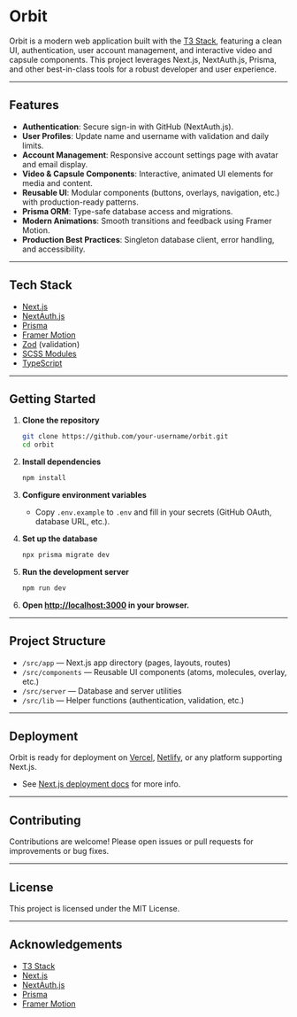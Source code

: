 # Orbit

Orbit is a modern web application built with the [T3 Stack](https://create.t3.gg/), featuring a clean UI, authentication, user account management, and interactive video and capsule components. This project leverages Next.js, NextAuth.js, Prisma, and other best-in-class tools for a robust developer and user experience.

---

## Features

- **Authentication**: Secure sign-in with GitHub (NextAuth.js).
- **User Profiles**: Update name and username with validation and daily limits.
- **Account Management**: Responsive account settings page with avatar and email display.
- **Video & Capsule Components**: Interactive, animated UI elements for media and content.
- **Reusable UI**: Modular components (buttons, overlays, navigation, etc.) with production-ready patterns.
- **Prisma ORM**: Type-safe database access and migrations.
- **Modern Animations**: Smooth transitions and feedback using Framer Motion.
- **Production Best Practices**: Singleton database client, error handling, and accessibility.

---

## Tech Stack

- [Next.js](https://nextjs.org)
- [NextAuth.js](https://next-auth.js.org)
- [Prisma](https://prisma.io)
- [Framer Motion](https://www.framer.com/motion/)
- [Zod](https://zod.dev) (validation)
- [SCSS Modules](https://sass-lang.com/)
- [TypeScript](https://www.typescriptlang.org/)

---

## Getting Started

1. **Clone the repository**
   ```bash
   git clone https://github.com/your-username/orbit.git
   cd orbit
   ```

2. **Install dependencies**
   ```bash
   npm install
   ```

3. **Configure environment variables**
   - Copy `.env.example` to `.env` and fill in your secrets (GitHub OAuth, database URL, etc.).

4. **Set up the database**
   ```bash
   npx prisma migrate dev
   ```

5. **Run the development server**
   ```bash
   npm run dev
   ```

6. **Open [http://localhost:3000](http://localhost:3000) in your browser.**

---

## Project Structure

- `/src/app` — Next.js app directory (pages, layouts, routes)
- `/src/components` — Reusable UI components (atoms, molecules, overlay, etc.)
- `/src/server` — Database and server utilities
- `/src/lib` — Helper functions (authentication, validation, etc.)

---

## Deployment

Orbit is ready for deployment on [Vercel](https://vercel.com), [Netlify](https://www.netlify.com/), or any platform supporting Next.js.

- See [Next.js deployment docs](https://nextjs.org/docs/deployment) for more info.

---

## Contributing

Contributions are welcome! Please open issues or pull requests for improvements or bug fixes.

---

## License

This project is licensed under the MIT License.

---

## Acknowledgements

- [T3 Stack](https://create.t3.gg/)
- [Next.js](https://nextjs.org)
- [NextAuth.js](https://next-auth.js.org)
- [Prisma](https://prisma.io)
- [Framer Motion](https://www.framer.com/motion/)